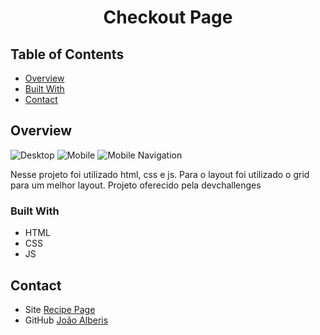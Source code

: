 <!-- Please update value in the {}  -->

<h1 align="center">Checkout Page</h1>

## Table of Contents

- [Overview](#overview)
- [Built With](#built-with)
- [Contact](#contact)

<!-- OVERVIEW -->

## Overview

![Desktop](https://i.postimg.cc/1RDdSgBw/image.png)
![Mobile](https://i.postimg.cc/hGJC5hhJ/image.png)
![Mobile Navigation](https://i.postimg.cc/QCD0Cbm5/image.png)

Nesse projeto foi utilizado html, css e js. Para o layout foi utilizado o grid para um melhor layout.
Projeto oferecido pela devchallenges

### Built With

- HTML
- CSS
- JS

## Contact

- Site [Recipe Page](https://joaoalberis.github.io/devchallenges/ChallengesWebResponsive/ediehomepage/)
- GitHub [João Alberis](https://github.com/joaoalberis)